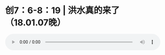 # 创7：6-8：19 | 洪水真的来了 （18.01.07晚）

<audio style="width: 100%;" preload="false" controls controlslist="nodownload"><source src="//cdn.wechat.edu.pl/audio/mp3/old/19062.mp3" type="audio/mpeg">Your browser does not support the audio element.</audio>


